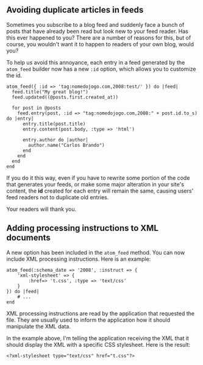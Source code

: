 ## Avoiding duplicate articles in feeds

Sometimes you subscribe to a blog feed and suddenly face a bunch of posts that have already been read but look new to your feed reader. Has this ever happened to you? There are a number of reasons for this, but of course, you wouldn't want it to happen to readers of your own blog, would you?

To help us avoid this annoyance, each entry in a feed generated by the `atom_feed` builder now has a new `:id` option, which allows you to customize the id.

	atom_feed({ :id => 'tag:nomedojogo.com,2008:test/' }) do |feed|
	  feed.title("My great blog!")
	  feed.updated((@posts.first.created_at))

	  for post in @posts
	    feed.entry(post, :id => "tag:nomedojogo.com,2008:" + post.id.to_s) do |entry|
	      entry.title(post.title)
	      entry.content(post.body, :type => 'html')

	      entry.author do |author|
	        author.name("Carlos Brando")
	      end
	    end
	  end
	end

If you do it this way, even if you have to rewrite some portion of the code that generates your feeds, or make some major alteration in your site's content, the **id** created for each entry will remain the same, causing users' feed readers not to duplicate old entries.

Your readers will thank you.

## Adding processing instructions to XML documents

A new option has been included in the `atom_feed` method. You can now include XML processing instructions. Here is an example:

	atom_feed(:schema_date => '2008', :instruct => {
		'xml-stylesheet' => {
			:href=> 't.css', :type => 'text/css'
		}
	}) do |feed|
		# ...
	end

XML processing instructions are read by the application that requested the file. They are usually used to inform the application how it should manipulate the XML data.

In the example above, I'm telling the application receiving the XML that it should display the XML with a specific CSS stylesheet. Here is the result:

	<?xml-stylesheet type="text/css" href="t.css"?>